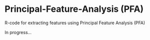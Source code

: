 # Principal-Feature-Analysis (PFA)

R-code for extracting features using Principal Feature Analysis (PFA)

In progress...
